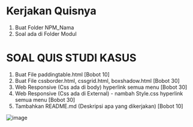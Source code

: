 # Kerjakan Quisnya
1. Buat Folder NPM_Nama
2. Soal ada di Folder Modul

# SOAL QUIS STUDI KASUS
1. Buat File paddingtable.html [Bobot 10]
2. Buat File cssborder.html, cssgrid.html, boxshadow.html [Bobot 30]
3. Web Responsive (Css ada di body) hyperlink semua menu [Bobot 30]
4. Web Responsive (Css ada di External) - nambah Style.css hyperlink semua menu  [Bobot 30]
5. Tambahkan README.md (Deskripsi apa yang dikerjakan) [Bobot 10]

![image](https://github.com/kerjabhakti/PWA231/assets/15622730/adfd4269-d2c8-4754-a59b-f773b1e16be5)
